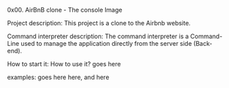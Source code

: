 0x00. AirBnB clone - The console
Image

Project description:
This project is a clone to the Airbnb website.

Command interpreter description:
The command interpreter is a Command-Line used to manage the application directly from the server side (Back-end).

How to start it:
How to use it?
goes here

examples:
goes here
here,
and here